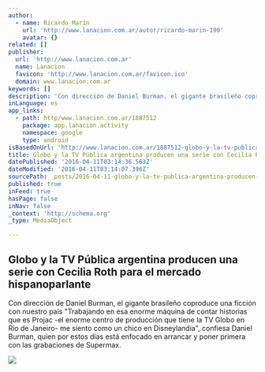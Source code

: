 ```yaml
---
author:
  - name: Ricardo Marín
    url: 'http://www.lanacion.com.ar/autor/ricardo-marin-190'
    avatar: {}
related: []
publisher:
  url: 'http://www.lanacion.com.ar'
  name: Lanacion
  favicon: 'http://www.lanacion.com.ar/favicon.ico'
  domain: www.lanacion.com.ar
keywords: []
description: 'Con dirección de Daniel Burman, el gigante brasileño coproduce una ficción con nuestro país "Trabajando en esa enorme máquina de contar historias que es Projac -el enorme centro de producción que tiene la TV Globo en Río de Janeiro- me siento como un chico en Disneylandia", confiesa Daniel Burman, quien por estos días está enfocado en arrancar y poner primera con las grabaciones de Supermax.'
inLanguage: es
app_links:
  - path: http/www.lanacion.com.ar/1887512
    package: app.lanacion.activity
    namespace: google
    type: android
isBasedOnUrl: 'http://www.lanacion.com.ar/1887512-globo-y-la-tv-publica-argentina-producen-una-serie-con-cecilia-roth-para-el-mercado-hispanoparlante'
title: Globo y la TV Pública argentina producen una serie con Cecilia Roth para el mercado hispanoparlante
datePublished: '2016-04-11T03:14:36.563Z'
dateModified: '2016-04-11T03:14:07.396Z'
sourcePath: _posts/2016-04-11-globo-y-la-tv-publica-argentina-producen-una-serie-con-cecil.md
published: true
inFeed: true
hasPage: false
inNav: false
_context: 'http://schema.org'
_type: MediaObject

---
```

<article style=""><h1>Globo y la TV Pública argentina producen una serie con Cecilia Roth para el mercado hispanoparlante</h1><p>Con dirección de Daniel Burman, el gigante brasileño coproduce una ficción con nuestro país "Trabajando en esa enorme máquina de contar historias que es Projac -el enorme centro de producción que tiene la TV Globo en Río de Janeiro- me siento como un chico en Disneylandia", confiesa Daniel Burman, quien por estos días está enfocado en arrancar y poner primera con las grabaciones de Supermax.</p><img src="http://bucket.glanacion.com/anexos/fotos/96/2184596.jpg" /></article>